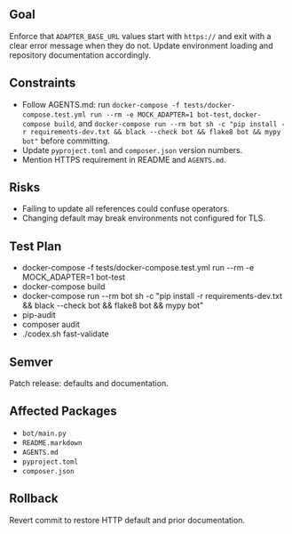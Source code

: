 ## Goal
Enforce that `ADAPTER_BASE_URL` values start with `https://` and exit with a clear
error message when they do not. Update environment loading and repository
documentation accordingly.

## Constraints
- Follow AGENTS.md: run `docker-compose -f tests/docker-compose.test.yml run --rm -e MOCK_ADAPTER=1 bot-test`, `docker-compose build`, and `docker-compose run --rm bot sh -c "pip install -r requirements-dev.txt && black --check bot && flake8 bot && mypy bot"` before committing.
- Update `pyproject.toml` and `composer.json` version numbers.
- Mention HTTPS requirement in README and `AGENTS.md`.

## Risks
- Failing to update all references could confuse operators.
- Changing default may break environments not configured for TLS.

## Test Plan
- docker-compose -f tests/docker-compose.test.yml run --rm -e MOCK_ADAPTER=1 bot-test
- docker-compose build
- docker-compose run --rm bot sh -c "pip install -r requirements-dev.txt && black --check bot && flake8 bot && mypy bot"
- pip-audit
- composer audit
- ./codex.sh fast-validate

## Semver
Patch release: defaults and documentation.

## Affected Packages
- `bot/main.py`
- `README.markdown`
- `AGENTS.md`
- `pyproject.toml`
- `composer.json`

## Rollback
Revert commit to restore HTTP default and prior documentation.

